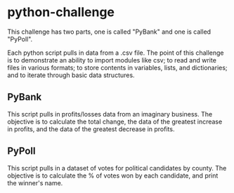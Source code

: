 # python-challenge
This challenge has two parts, one is called "PyBank" and one is called "PyPoll".

Each python script pulls in data from a .csv file. The point of this challenge is to demonstrate an ability to import modules like csv; to read and write files in various formats; to store contents in variables, lists, and dictionaries; and to iterate through basic data structures.

## PyBank
This script pulls in profits/losses data from an imaginary business. The objective is to calculate the total change, the data of the greatest increase in profits, and the data of the greatest decrease in profits.

## PyPoll
This script pulls in a dataset of votes for political candidates by county. The objective is to calculate the % of votes won by each candidate, and print the winner's name.
